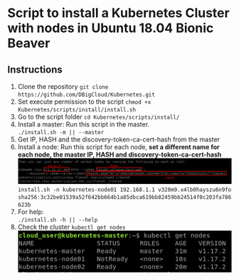 # Script to install a Kubernetes Cluster with nodes in Ubuntu 18.04 Bionic Beaver
## Instructions
1. Clone the repository
`git clone https://github.com/DBigCloud/Kubernetes.git`
2. Set execute permission to the script
`chmod +x Kubernetes/scripts/install/install.sh`
3. Go to the script folder
`cd Kubernetes/scripts/install/`
4. Install a master: Run this script in the master.\
`./install.sh -m || --master`
5. Get IP, HASH and the discovery-token-ca-cert-hash from the master
6. Install a node: Run this script for each node, **set a different name for each node, the master IP, HASH and discovery-token-ca-cert-hash**\
![Alt text](img/master.png?raw=true "Master")
`install.sh -n kubernetes-node01 192.168.1.1 v320m9.x4lb0hayszu6n9fo sha256:3c32be01539a52f642bb664b1a85dbca619bb82459bb24514f0c203fa786623b`
7. For help: \
`./install.sh -h || --help`
8. Check the cluster
`kubectl get nodes`
![Alt text](img/nodes.png?raw=true "Check the cluste")


